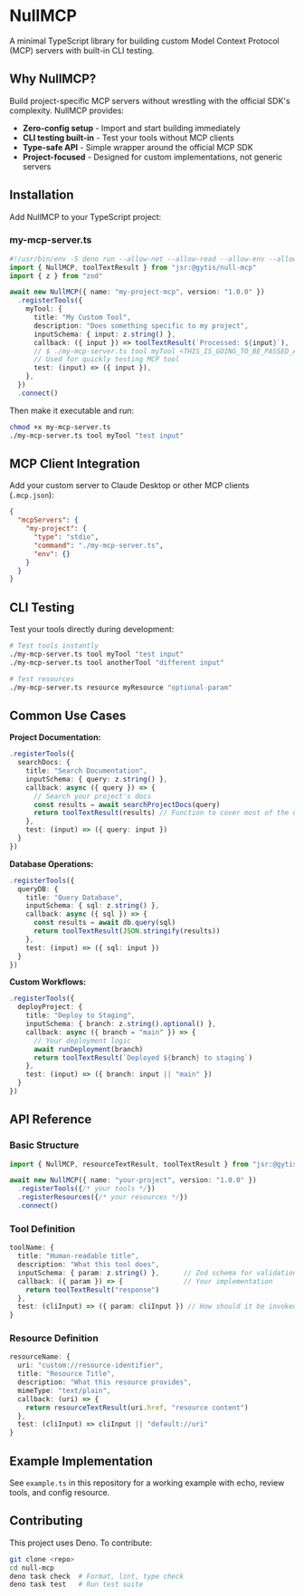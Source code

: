# NullMCP

A minimal TypeScript library for building custom Model Context Protocol (MCP) servers with built-in CLI testing.

## Why NullMCP?

Build project-specific MCP servers without wrestling with the official SDK's complexity. NullMCP provides:

- **Zero-config setup** - Import and start building immediately
- **CLI testing built-in** - Test your tools without MCP clients
- **Type-safe API** - Simple wrapper around the official MCP SDK
- **Project-focused** - Designed for custom implementations, not generic servers

## Installation

Add NullMCP to your TypeScript project:

### my-mcp-server.ts

```typescript
#!/usr/bin/env -S deno run --allow-net --allow-read --allow-env --allow-run
import { NullMCP, toolTextResult } from "jsr:@gytis/null-mcp"
import { z } from "zod"

await new NullMCP({ name: "my-project-mcp", version: "1.0.0" })
  .registerTools({
    myTool: {
      title: "My Custom Tool",
      description: "Does something specific to my project",
      inputSchema: { input: z.string() },
      callback: ({ input }) => toolTextResult(`Processed: ${input}`),
      // $ ./my-mcp-server.ts tool myTool <THIS_IS_GOING_TO_BE_PASSED_AS_INPUT>
      // Used for quickly testing MCP tool
      test: (input) => ({ input }),
    },
  })
  .connect()
```

Then make it executable and run:

```bash
chmod +x my-mcp-server.ts
./my-mcp-server.ts tool myTool "test input"
```

## MCP Client Integration

Add your custom server to Claude Desktop or other MCP clients (`.mcp.json`):

```json
{
  "mcpServers": {
    "my-project": {
      "type": "stdio",
      "command": "./my-mcp-server.ts",
      "env": {}
    }
  }
}
```

## CLI Testing

Test your tools directly during development:

```bash
# Test tools instantly
./my-mcp-server.ts tool myTool "test input"
./my-mcp-server.ts tool anotherTool "different input"

# Test resources
./my-mcp-server.ts resource myResource "optional-param"
```

## Common Use Cases

**Project Documentation:**

```typescript
.registerTools({
  searchDocs: {
    title: "Search Documentation",
    inputSchema: { query: z.string() },
    callback: async ({ query }) => {
      // Search your project's docs
      const results = await searchProjectDocs(query)
      return toolTextResult(results) // Function to cover most of the usecases, you can define your own content output manually
    },
    test: (input) => ({ query: input })
  }
})
```

**Database Operations:**

```typescript
.registerTools({
  queryDB: {
    title: "Query Database",
    inputSchema: { sql: z.string() },
    callback: async ({ sql }) => {
      const results = await db.query(sql)
      return toolTextResult(JSON.stringify(results))
    },
    test: (input) => ({ sql: input })
  }
})
```

**Custom Workflows:**

```typescript
.registerTools({
  deployProject: {
    title: "Deploy to Staging",
    inputSchema: { branch: z.string().optional() },
    callback: async ({ branch = "main" }) => {
      // Your deployment logic
      await runDeployment(branch)
      return toolTextResult(`Deployed ${branch} to staging`)
    },
    test: (input) => ({ branch: input || "main" })
  }
})
```

## API Reference

### Basic Structure

```typescript
import { NullMCP, resourceTextResult, toolTextResult } from "jsr:@gytis/null-mcp"

await new NullMCP({ name: "your-project", version: "1.0.0" })
  .registerTools({/* your tools */})
  .registerResources({/* your resources */})
  .connect()
```

### Tool Definition

```typescript
toolName: {
  title: "Human-readable title",
  description: "What this tool does",
  inputSchema: { param: z.string() },      // Zod schema for validation
  callback: ({ param }) => {               // Your implementation
    return toolTextResult("response")
  },
  test: (cliInput) => ({ param: cliInput }) // How should it be invoked via CLI (Generally for testing purposes)
}
```

### Resource Definition

```typescript
resourceName: {
  uri: "custom://resource-identifier",
  title: "Resource Title",
  description: "What this resource provides",
  mimeType: "text/plain",
  callback: (uri) => {
    return resourceTextResult(uri.href, "resource content")
  },
  test: (cliInput) => cliInput || "default://uri"
}
```

## Example Implementation

See `example.ts` in this repository for a working example with echo, review tools, and config resource.

## Contributing

This project uses Deno. To contribute:

```bash
git clone <repo>
cd null-mcp
deno task check  # Format, lint, type check
deno task test   # Run test suite
```
